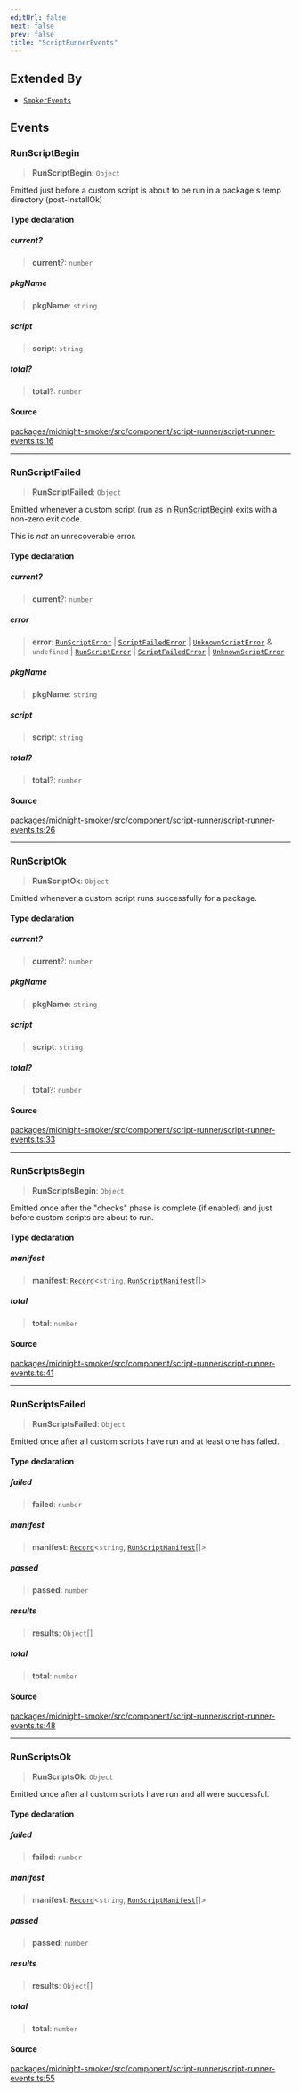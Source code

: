 ```yaml
---
editUrl: false
next: false
prev: false
title: "ScriptRunnerEvents"
---
```


## Extended By

- [`SmokerEvents`](/api/midnight-smoker/midnight-smoker/event/interfaces/smokerevents/)

## Events

### RunScriptBegin

> **RunScriptBegin**: `Object`

Emitted just before a custom script is about to be run in a package's temp
directory (post-InstallOk)

#### Type declaration

##### current?

> **current**?: `number`

##### pkgName

> **pkgName**: `string`

##### script

> **script**: `string`

##### total?

> **total**?: `number`

#### Source

[packages/midnight-smoker/src/component/script-runner/script-runner-events.ts:16](https://github.com/boneskull/midnight-smoker/blob/417858b/packages/midnight-smoker/src/component/script-runner/script-runner-events.ts#L16)

***

### RunScriptFailed

> **RunScriptFailed**: `Object`

Emitted whenever a custom script (run as in [RunScriptBegin](/api/midnight-smoker/midnight-smoker/event/interfaces/scriptrunnerevents/#runscriptbegin)) exits
with a non-zero exit code.

This is _not_ an unrecoverable error.

#### Type declaration

##### current?

> **current**?: `number`

##### error

> **error**: [`RunScriptError`](/api/midnight-smoker/midnight-smoker/pkg-manager/namespaces/errors/classes/runscripterror/) \| [`ScriptFailedError`](/api/midnight-smoker/midnight-smoker/pkg-manager/namespaces/errors/classes/scriptfailederror/) \| [`UnknownScriptError`](/api/midnight-smoker/midnight-smoker/pkg-manager/namespaces/errors/classes/unknownscripterror/) & `undefined` \| [`RunScriptError`](/api/midnight-smoker/midnight-smoker/pkg-manager/namespaces/errors/classes/runscripterror/) \| [`ScriptFailedError`](/api/midnight-smoker/midnight-smoker/pkg-manager/namespaces/errors/classes/scriptfailederror/) \| [`UnknownScriptError`](/api/midnight-smoker/midnight-smoker/pkg-manager/namespaces/errors/classes/unknownscripterror/)

##### pkgName

> **pkgName**: `string`

##### script

> **script**: `string`

##### total?

> **total**?: `number`

#### Source

[packages/midnight-smoker/src/component/script-runner/script-runner-events.ts:26](https://github.com/boneskull/midnight-smoker/blob/417858b/packages/midnight-smoker/src/component/script-runner/script-runner-events.ts#L26)

***

### RunScriptOk

> **RunScriptOk**: `Object`

Emitted whenever a custom script runs successfully for a package.

#### Type declaration

##### current?

> **current**?: `number`

##### pkgName

> **pkgName**: `string`

##### script

> **script**: `string`

##### total?

> **total**?: `number`

#### Source

[packages/midnight-smoker/src/component/script-runner/script-runner-events.ts:33](https://github.com/boneskull/midnight-smoker/blob/417858b/packages/midnight-smoker/src/component/script-runner/script-runner-events.ts#L33)

***

### RunScriptsBegin

> **RunScriptsBegin**: `Object`

Emitted once after the "checks" phase is complete (if enabled) and just
before custom scripts are about to run.

#### Type declaration

##### manifest

> **manifest**: [`Record`]( https://www.typescriptlang.org/docs/handbook/utility-types.html#recordkeys-type )\<`string`, [`RunScriptManifest`](/api/midnight-smoker/midnight-smoker/pkg-manager/interfaces/runscriptmanifest/)[]\>

##### total

> **total**: `number`

#### Source

[packages/midnight-smoker/src/component/script-runner/script-runner-events.ts:41](https://github.com/boneskull/midnight-smoker/blob/417858b/packages/midnight-smoker/src/component/script-runner/script-runner-events.ts#L41)

***

### RunScriptsFailed

> **RunScriptsFailed**: `Object`

Emitted once after all custom scripts have run and at least one has failed.

#### Type declaration

##### failed

> **failed**: `number`

##### manifest

> **manifest**: [`Record`]( https://www.typescriptlang.org/docs/handbook/utility-types.html#recordkeys-type )\<`string`, [`RunScriptManifest`](/api/midnight-smoker/midnight-smoker/pkg-manager/interfaces/runscriptmanifest/)[]\>

##### passed

> **passed**: `number`

##### results

> **results**: `Object`[]

##### total

> **total**: `number`

#### Source

[packages/midnight-smoker/src/component/script-runner/script-runner-events.ts:48](https://github.com/boneskull/midnight-smoker/blob/417858b/packages/midnight-smoker/src/component/script-runner/script-runner-events.ts#L48)

***

### RunScriptsOk

> **RunScriptsOk**: `Object`

Emitted once after all custom scripts have run and all were successful.

#### Type declaration

##### failed

> **failed**: `number`

##### manifest

> **manifest**: [`Record`]( https://www.typescriptlang.org/docs/handbook/utility-types.html#recordkeys-type )\<`string`, [`RunScriptManifest`](/api/midnight-smoker/midnight-smoker/pkg-manager/interfaces/runscriptmanifest/)[]\>

##### passed

> **passed**: `number`

##### results

> **results**: `Object`[]

##### total

> **total**: `number`

#### Source

[packages/midnight-smoker/src/component/script-runner/script-runner-events.ts:55](https://github.com/boneskull/midnight-smoker/blob/417858b/packages/midnight-smoker/src/component/script-runner/script-runner-events.ts#L55)
